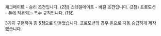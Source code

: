 체크메이트 - 승리 조건입니다. (2점)
스테일메이트 - 비길 조건입니다. (2점)
프로모션 - 폰에 적용되는 특수 규칙입니다. (1점)

3가지 구현하여 총 5점으로 만들었습니다.
프로모션의 경우 퀸으로 자동 승급하게 제작했습니다.
